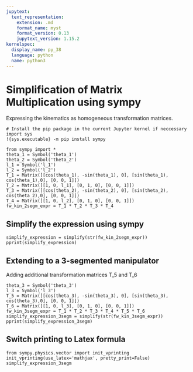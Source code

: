 ```yaml
---
jupytext:
  text_representation:
    extension: .md
    format_name: myst
    format_version: 0.13
    jupytext_version: 1.15.2
kernelspec:
  display_name: py_38
  language: python
  name: python3
---
```


# Simplification of Matrix Multiplication using sympy

Expressing the kinematics as homogeneous transformation matrices.

```{code-cell} ipython3
# Install the pip package in the current Jupyter kernel if neccessary 
import sys
!{sys.executable} -m pip install sympy
```

```{code-cell} ipython3
from sympy import *
theta_1 = Symbol('theta_1')
theta_2 = Symbol('theta_2')
l_1 = Symbol('l_1')
l_2 = Symbol('l_2')
T_1 = Matrix([[cos(theta_1), -sin(theta_1), 0], [sin(theta_1), cos(theta_1),0], [0, 0, 1]])
T_2 = Matrix([[1, 0, l_1], [0, 1, 0], [0, 0, 1]])
T_3 = Matrix([[cos(theta_2), -sin(theta_2), 0], [sin(theta_2), cos(theta_2),0], [0, 0, 1]])
T_4 = Matrix([[1, 0, l_2], [0, 1, 0], [0, 0, 1]])
fw_kin_2segm_expr = T_1 * T_2 * T_3 * T_4
```

## Simplify the expression using sympy

```{code-cell} ipython3
simplify_expression = simplify(str(fw_kin_2segm_expr))
pprint(simplify_expression)
```

## Extending to a 3-segmented manipulator

Adding additional transformation matrices T_5 and T_6

```{code-cell} ipython3
theta_3 = Symbol('theta_3')
l_3 = Symbol('l_3')
T_5 = Matrix([[cos(theta_3), -sin(theta_3), 0], [sin(theta_3), cos(theta_3),0], [0, 0, 1]])
T_6 = Matrix([[1, 0, l_3], [0, 1, 0], [0, 0, 1]])
fw_kin_3segm_expr = T_1 * T_2 * T_3 * T_4 * T_5 * T_6
simplify_expression_3segm = simplify(str(fw_kin_3segm_expr))
pprint(simplify_expression_3segm)
```

## Switch printing to Latex formula

```{code-cell} ipython3
from sympy.physics.vector import init_vprinting
init_vprinting(use_latex='mathjax', pretty_print=False)
simplify_expression_3segm
```

```{code-cell} ipython3

```

